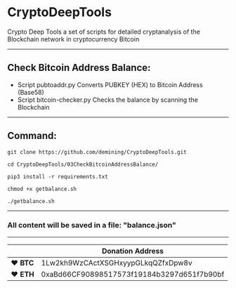 # CryptoDeepTools
Crypto Deep Tools a set of scripts for detailed cryptanalysis of the Blockchain network in cryptocurrency Bitcoin 

---

## Check Bitcoin Address Balance:


* Script pubtoaddr.py Converts PUBKEY (HEX) to Bitcoin Address (Base58)
* Script bitcoin-checker.py Checks the balance by scanning the Blockchain

---

## Command:

    git clone https://github.com/demining/CryptoDeepTools.git
    
    cd CryptoDeepTools/03CheckBitcoinAddressBalance/
    
    pip3 install -r requirements.txt

    chmod +x getbalance.sh
    
    ./getbalance.sh



---
### All content will be saved in a file: "balance.json"

---




|  | Donation Address |
| --- | --- |
| ♥ __BTC__ | 1Lw2kh9WzCActXSGHxyypGLkqQZfxDpw8v |
| ♥ __ETH__ | 0xaBd66CF90898517573f19184b3297d651f7b90bf |
